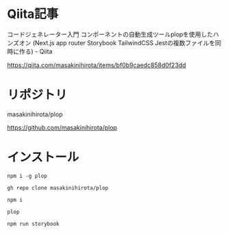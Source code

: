 # Qiita記事

コードジェネレーター入門 コンポーネントの自動生成ツールplopを使用したハンズオン (Next.js app router Storybook TailwindCSS Jestの複数ファイルを同時に作る) - Qiita

https://qiita.com/masakinihirota/items/bf0b9caedc858d0f23dd


# リポジトリ
masakinihirota/plop

https://github.com/masakinihirota/plop


# インストール

```
npm i -g plop

gh repo clone masakinihirota/plop

npm i

plop

npm run storybook

```
